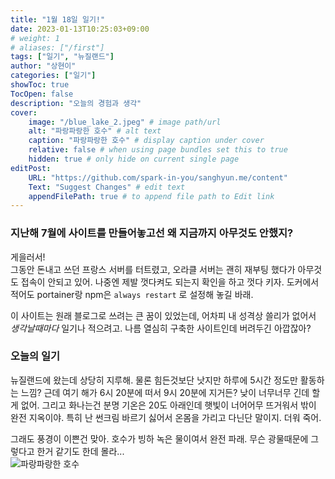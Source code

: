 ```yaml
---
title: "1월 18일 일기!"
date: 2023-01-13T10:25:03+09:00
# weight: 1
# aliases: ["/first"]
tags: ["일기", "뉴질랜드"]
author: "상현이"
categories: ["일기"]
showToc: true
TocOpen: false
description: "오늘의 경험과 생각"
cover:
    image: "/blue_lake_2.jpeg" # image path/url
    alt: "파랑파랑한 호수" # alt text
    caption: "파랑파랑한 호수" # display caption under cover
    relative: false # when using page bundles set this to true
    hidden: true # only hide on current single page
editPost:
    URL: "https://github.com/spark-in-you/sanghyun.me/content"
    Text: "Suggest Changes" # edit text
    appendFilePath: true # to append file path to Edit link
---
```

### 지난해 7월에 사이트를 만들어놓고선 왜 지금까지 아무것도 안했지?  
게을러서!  
그동안 돈내고 쓰던 프랑스 서버를 터트렸고, 오라클 서버는 괜히 재부팅 했다가 아무것도 접속이 안되고 있어. 나중엔 제발 껏다켜도 되는지 확인을 하고 껏다 키자. 도커에서 적어도 portainer랑 npm은 `always restart` 로 설정해 놓길 바래.  

이 사이트는 원래 블로그로 쓰려는 큰 꿈이 있었는데, 어차피 내 성격상 쓸리가 없어서 *생각날때마다* 일기나 적으려고. 나름 열심히 구축한 사이트인데 버려두긴 아깝잖아?  

### 오늘의 일기  
뉴질랜드에 왔는데 상당히 지루해. 물론 힘든것보단 낫지만 하루에 5시간 정도만 활동하는 느낌? 근데 여기 해가 6시 20분에 떠서 9시 20분에 지거든? 낮이 너무너무 긴데 할게 없어. 그리고 화나는건 분명 기온은 20도 아래인데 햇빛이 너어어무 뜨거워서 밖이 완전 지옥이야. 특히 난 썬크림 바르기 싫어서 온몸을 가리고 다닌단 말이지. 더워 죽어.  

그래도 풍경이 이쁜건 맞아. 호수가 빙하 녹은 물이여서 완전 파래. 무슨 광물때문에 그렇다고 한거 같기도 한데 몰라...  
![파랑파랑한 호수](/blue_lake_2.jpeg)